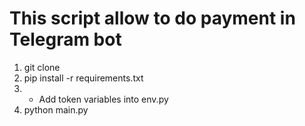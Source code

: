 # This script allow to do payment in Telegram bot

1. git clone
2. pip install -r requirements.txt
3. - Add token variables into env.py
4. python main.py
